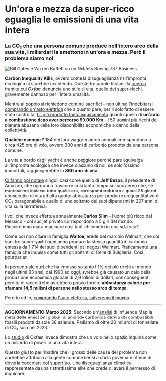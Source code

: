 # Un'ora e mezza da super-ricco eguaglia le emissioni di una vita intera

### La CO₂ che una persona comune produce nell'intero arco della sua vita, i miliardari la emettono in un'ora e mezza. Però il problema siamo noi

![Bill Gates e Warren Buffett su un NetJets Boeing 737 Business](aereo-super-ricchi.jpg)

**Carbon Inequality Kills**, ovvero come la disuguaglianza nell'impronta ecologica ci starebbe uccidendo. Queste tre parole titolano la [ricerca](https://policy-practice.oxfam.org/resources/carbon-inequality-kills-why-curbing-the-excessive-emissions-of-an-elite-few-can-621656/) tramite cui *Oxfam* denuncia uno stile di vita, quello dei super-ricchi, gravemente dannoso per l'intera umanità.

Mentre al popolo si richiedono continui sacrifici - non ultimo l'indebitarsi [comprando un'auto elettrica](https://yuridiprodo.github.io/articles/2024-04-05-auto-elettrica-salva-il-mondo.html) che a quanto pare, per il solo fatto di essere stata costruita, [ha già prodotto tanto inquinamento](https://www.alvolante.it/news/auto-elettriche-inquinano-meno-ma-solo-dopo-90-000-km-390911) quanto quello di **un'auto a combustione dopo aver percorso 90.000 Km** - i 50 uomini più ricchi del pianeta abusano delle loro disponibilità economiche a danno della collettività.

**Qualche esempio?** 184 dei loro viaggi in aereo annuali corrispondono a circa 425 ore di volo, ovvero 300 anni di carbonio prodotto da una persona comune.

La vita a bordo degli yacht è anche peggiore perché pare equivalga all'impronta ecologica che invece ciascuno di noi, se solo fossimo immortali, raggiungerebbe in **860 anni di vita**.

[Ci fanno poi notare](https://www.oxfam.org/en/press-releases/billionaires-emit-more-carbon-pollution-90-minutes-average-person-does-lifetime) singoli casi come quello di **Jeff Bezos**, il presidente di Amazon, che ogni anno trascorre così tanto tempo sul suo aereo che, se mettessimo insieme tutte quelle ore, corrisponderebbero a quasi 25 giorni consecutivi di vita ad alta quota: abbastanza per produrre un quantitativo di CO₂ paragonabile a quello di uno soltanto dei suoi dipendenti in 207 anni di vita sulla terraferma.

I voli che invece effettua annualmente **Carlos Slim** - l’uomo più ricco del Messico - col suo jet privato corrispondono a 5 giri del mondo. Riusciremmo mai a macinare così tanti chilometri in una sola vita?

Come poi non citare la famiglia **Walton**, erede del marchio Walmart, che coi suoi tre super-yacht ogni anno produce la stessa quantità di carbonio emessa da 1.714 dei suoi dipendenti dei negozi Walmart. Praticamente una famiglia che inquina come tutti [gli abitanti di Celle di Bulgheria](https://it.wikipedia.org/wiki/Celle_di_Bulgheria). Così, pourparler.

In percentuale quel che ha emesso soltanto l'1% dei più ricchi al mondo negli ultimi 33 anni, dal 1990 ad oggi, avrebbe già causato un calo della produzione economica globale di 2,9 trilioni di dollari, con conseguenti perdite di raccolti che avrebbero potuto fornire **abbastanza calorie per sfamare 14,5 milioni di persone nello stesso arco di tempo**.

Però tu ed io, [comprando l'auto elettrica, salveremo il mondo](https://yuridiprodo.github.io/articles/2024-04-05-auto-elettrica-salva-il-mondo.html).

---

**AGGIORNAMENTO Marzo 2025**: Secondo un'[analisi](https://influencemap.org/briefing/The-Carbon-Majors-Database-2023-Update-31397) di Influence Map la metà delle emissioni globali di anidride carbonica deriva dai combustibili fossili prodotti da sole 36 aziende. Parliamo di oltre 20 miliardi di tonnellate di CO₂ solo nel 2023.

Lo [studio](https://policy-practice.oxfam.org/resources/carbon-inequality-in-2030-per-capita-consumption-emissions-and-the-15c-goal-621305/) di Oxfam invece dimostra che un volo nello spazio inquina come un miliardo di poveri in una vita intera.

Questo giusto per ribadire che il grosso delle cause del problema non andrebbe attribuito alla gente comune bensì a chi la governa e ritiene di doverla coccolare col superfluo. Una diseguaglianza climatica rappresentata da una ristrettissima élite che crede di avere il permesso di inquinare.
